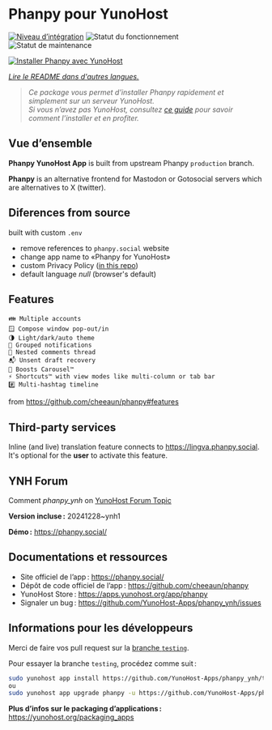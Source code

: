 <!--
Nota bene : ce README est automatiquement généré par <https://github.com/YunoHost/apps/tree/master/tools/readme_generator>
Il NE doit PAS être modifié à la main.
-->

# Phanpy pour YunoHost

[![Niveau d’intégration](https://apps.yunohost.org/badge/integration/phanpy)](https://ci-apps.yunohost.org/ci/apps/phanpy/)
![Statut du fonctionnement](https://apps.yunohost.org/badge/state/phanpy)
![Statut de maintenance](https://apps.yunohost.org/badge/maintained/phanpy)

[![Installer Phanpy avec YunoHost](https://install-app.yunohost.org/install-with-yunohost.svg)](https://install-app.yunohost.org/?app=phanpy)

*[Lire le README dans d'autres langues.](./ALL_README.md)*

> *Ce package vous permet d’installer Phanpy rapidement et simplement sur un serveur YunoHost.*  
> *Si vous n’avez pas YunoHost, consultez [ce guide](https://yunohost.org/install) pour savoir comment l’installer et en profiter.*

## Vue d’ensemble

**Phanpy YunoHost App** is built from upstream Phanpy `production` branch.

**Phanpy** is an alternative frontend for Mastodon or Gotosocial servers which are alternatives to X (twitter).


## Diferences from source

built with custom `.env`

* remove references to `phanpy.social` website
* change app name to «Phanpy for YunoHost»
* custom Privacy Policy ([in this repo](https://github.com/YunoHost-Apps/phanpy_ynh/blob/master/PRIVACY.md))
* default language *null* (browser's default)

## Features

    👪 Multiple accounts
    🪟 Compose window pop-out/in
    🌗 Light/dark/auto theme
    🔔 Grouped notifications
    🪺 Nested comments thread
    📬 Unsent draft recovery
    🎠 Boosts Carousel™️
    ⚡ Shortcuts™️ with view modes like multi-column or tab bar
    #️⃣ Multi-hashtag timeline

from <https://github.com/cheeaun/phanpy#features>

## Third-party services

Inline (and live) translation feature connects to <https://lingva.phanpy.social>. It's optional for the **user** to activate this feature.

## YNH Forum

Comment *phanpy_ynh* on [YunoHost Forum Topic](https://forum.yunohost.org/t/phanpy-a-minimalistic-opinionated-fediverse-web-client/32095)



**Version incluse :** 20241228~ynh1



**Démo :** <https://phanpy.social/>
## Documentations et ressources

- Site officiel de l’app : <https://phanpy.social/>
- Dépôt de code officiel de l’app : <https://github.com/cheeaun/phanpy>
- YunoHost Store : <https://apps.yunohost.org/app/phanpy>
- Signaler un bug : <https://github.com/YunoHost-Apps/phanpy_ynh/issues>

## Informations pour les développeurs

Merci de faire vos pull request sur la [branche `testing`](https://github.com/YunoHost-Apps/phanpy_ynh/tree/testing).

Pour essayer la branche `testing`, procédez comme suit :

```bash
sudo yunohost app install https://github.com/YunoHost-Apps/phanpy_ynh/tree/testing --debug
ou
sudo yunohost app upgrade phanpy -u https://github.com/YunoHost-Apps/phanpy_ynh/tree/testing --debug
```

**Plus d’infos sur le packaging d’applications :** <https://yunohost.org/packaging_apps>
